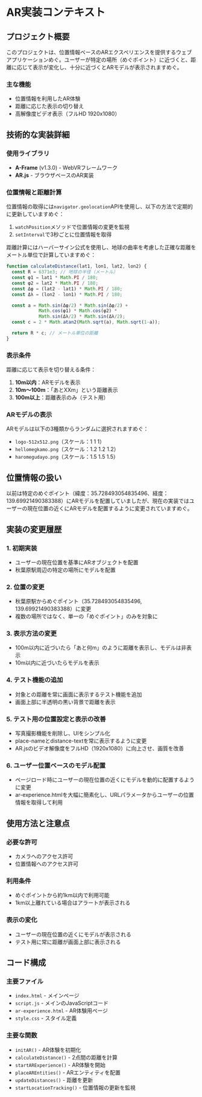 # AR実装コンテキスト

## プロジェクト概要

このプロジェクトは、位置情報ベースのARエクスペリエンスを提供するウェブアプリケーションめぐ。ユーザーが特定の場所（めぐポイント）に近づくと、距離に応じて表示が変化し、十分に近づくとARモデルが表示されますめぐ。

### 主な機能

- 位置情報を利用したAR体験
- 距離に応じた表示の切り替え
- 高解像度ビデオ表示（フルHD 1920x1080）

## 技術的な実装詳細

### 使用ライブラリ

- **A-Frame** (v1.3.0) - WebVRフレームワーク
- **AR.js** - ブラウザベースのAR実装

### 位置情報と距離計算

位置情報の取得には`navigator.geolocation`APIを使用し、以下の方法で定期的に更新していますめぐ：

1. `watchPosition`メソッドで位置情報の変更を監視
2. `setInterval`で3秒ごとに位置情報を取得

距離計算にはハーバーサイン公式を使用し、地球の曲率を考慮した正確な距離をメートル単位で計算していますめぐ：

```javascript
function calculateDistance(lat1, lon1, lat2, lon2) {
  const R = 6371e3; // 地球の半径（メートル）
  const φ1 = lat1 * Math.PI / 180;
  const φ2 = lat2 * Math.PI / 180;
  const Δφ = (lat2 - lat1) * Math.PI / 180;
  const Δλ = (lon2 - lon1) * Math.PI / 180;

  const a = Math.sin(Δφ/2) * Math.sin(Δφ/2) +
            Math.cos(φ1) * Math.cos(φ2) *
            Math.sin(Δλ/2) * Math.sin(Δλ/2);
  const c = 2 * Math.atan2(Math.sqrt(a), Math.sqrt(1-a));

  return R * c; // メートル単位の距離
}
```

### 表示条件

距離に応じて表示を切り替える条件：

1. **10m以内**：ARモデルを表示
2. **10m〜100m**：「あとXXm」という距離表示
3. **100m以上**：距離表示のみ（テスト用）

### ARモデルの表示

ARモデルは以下の3種類からランダムに選択されますめぐ：

- `logo-512x512.png`（スケール：1 1 1）
- `hellomegkamo.png`（スケール：1.2 1.2 1.2）
- `haromegudayo.png`（スケール：1.5 1.5 1.5）

## 位置情報の扱い

以前は特定のめぐポイント（緯度：35.728493054835496、経度：139.69921490383388）にARモデルを配置していましたが、現在の実装ではユーザーの現在位置の近くにARモデルを配置するように変更されていますめぐ。

## 実装の変更履歴

### 1. 初期実装
- ユーザーの現在位置を基準にARオブジェクトを配置
- 秋葉原駅周辺の特定の場所にモデルを配置

### 2. 位置の変更
- 秋葉原駅からめぐポイント（35.728493054835496, 139.69921490383388）に変更
- 複数の場所ではなく、単一の「めぐポイント」のみを対象に

### 3. 表示方法の変更
- 100m以内に近づいたら「あと何m」のように距離を表示し、モデルは非表示
- 10m以内に近づいたらモデルを表示

### 4. テスト機能の追加
- 対象との距離を常に画面に表示するテスト機能を追加
- 画面上部に半透明の黒い背景で距離を表示

### 5. テスト用の位置設定と表示の改善
- 写真撮影機能を削除し、UIをシンプル化
- place-nameとdistance-textを常に表示するように変更
- AR.jsのビデオ解像度をフルHD（1920x1080）に向上させ、画質を改善

### 6. ユーザー位置ベースのモデル配置
- ページロード時にユーザーの現在位置の近くにモデルを動的に配置するように変更
- ar-experience.htmlを大幅に簡素化し、URLパラメータからユーザーの位置情報を取得して利用

## 使用方法と注意点

### 必要な許可
- カメラへのアクセス許可
- 位置情報へのアクセス許可

### 利用条件
- めぐポイントから約1km以内で利用可能
- 1km以上離れている場合はアラートが表示される

### 表示の変化
- ユーザーの現在位置の近くにモデルが表示される
- テスト用に常に距離が画面上部に表示される

## コード構成

### 主要ファイル
- `index.html` - メインページ
- `script.js` - メインのJavaScriptコード
- `ar-experience.html` - AR体験用ページ
- `style.css` - スタイル定義

### 主要な関数
- `initAR()` - AR体験を初期化
- `calculateDistance()` - 2点間の距離を計算
- `startARExperience()` - AR体験を開始
- `placeAREntities()` - ARエンティティを配置
- `updateDistances()` - 距離を更新
- `startLocationTracking()` - 位置情報の更新を監視
